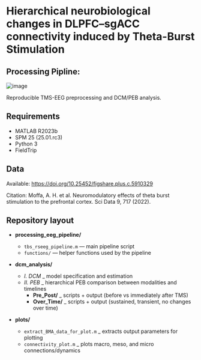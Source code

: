 # Hierarchical neurobiological changes in DLPFC–sgACC connectivity induced by Theta-Burst Stimulation

## Processing Pipline:
![image](https://github.com/user-attachments/assets/4af15c6e-61ee-47ba-b1f7-6d4d611ba84f)




Reproducible TMS-EEG preprocessing and DCM/PEB analysis.

## Requirements
- MATLAB R2023b
- SPM 25 (25.01.rc3)
- Python 3
- FieldTrip 


## Data
Available: https://doi.org/10.25452/figshare.plus.c.5910329

Citation: Moffa, A. H. et al. Neuromodulatory effects of theta burst stimulation to the prefrontal cortex. Sci Data 9, 717 (2022).


## Repository layout

- **processing_eeg_pipeline/**
  - `tbs_rseeg_pipeline.m` — main pipeline script  
  - `functions/` — helper functions used by the pipeline  

- **dcm_analysis/**
  - *I. DCM* _ model specification and estimation  
  - *II. PEB* _ hierarchical PEB comparison between modalities and timelines  
    - **Pre_Post/** _ scripts + output (before vs immediately after TMS)  
    - **Over_Time/** _ scripts + output (sustained, transient, no changes over time)  

- **plots/**
  - `extract_BMA_data_for_plot.m` _ extracts output parameters for plotting  
  - `connectivity_plot.m` _ plots macro, meso, and micro connections/dynamics  

